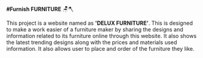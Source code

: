 **#Furnish FURNITURE** 🪑🪓

This project is a website named as **'DELUX FURNITURE'**.
This is designed to make a work easier of a furniture maker 
by sharing the designs and information related to its furniture online through this website.
It also shows the latest trending designs along with the prices and materials used information.
It also allows user to place and order of the furniture they like.
